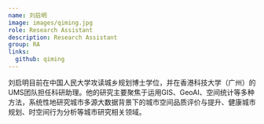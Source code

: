 ```yaml
---
name: 刘启明
image: images/qiming.jpg
role: Research Assistant
description: Research Assistant
group: RA
links:
  github: qiming
---
```


刘启明目前在中国人民大学攻读城乡规划博士学位，并在香港科技大学（广州）的UMS团队担任科研助理。他的研究主要聚焦于运用GIS、GeoAI、空间统计等多种方法，系统性地研究城市多源大数据背景下的城市空间品质评价与提升、健康城市规划、时空间行为分析等城市研究相关领域。

